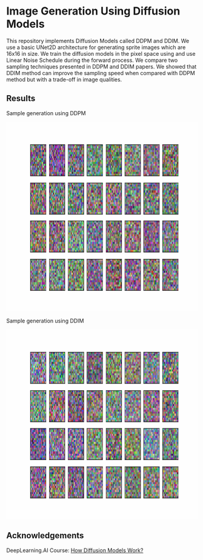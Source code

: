 # Image Generation Using Diffusion Models

This repository implements Diffusion Models called DDPM and DDIM. We use a basic UNet2D architecture for generating sprite images which are 16x16 in size. We train the diffusion models in the pixel space using and use Linear Noise Schedule during the forward process. We compare two sampling techniques presented in DDPM and DDIM papers. We showed that DDIM method can improve the sampling speed when compared with DDPM method but with a trade-off in image qualities. 

## Results

Sample generation using DDPM

<img src="https://github.com/gargsid/Image-Generation-using-Diffusion-Models/blob/main/assets/ani_run_wNone.gif" width="1200" height="500" />

Sample generation using DDIM

<img src="https://github.com/gargsid/Image-Generation-using-Diffusion-Models/blob/main/assets/ani_run_w_ddim.gif" width="1200" height="500" />


## Acknowledgements

DeepLearning.AI Course: [How Diffusion Models Work?](https://www.deeplearning.ai/short-courses/how-diffusion-models-work/)

